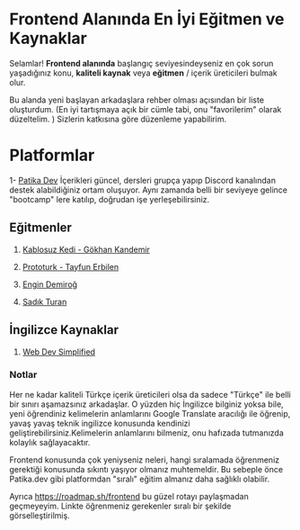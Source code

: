 # Frontend Alanında En İyi Eğitmen ve Kaynaklar


Selamlar! **Frontend alanında** başlangıç seviyesindeyseniz en çok sorun yaşadığınız konu, **kaliteli kaynak** veya **eğitmen** / içerik üreticileri bulmak olur.


Bu alanda yeni başlayan arkadaşlara rehber olması açısından bir liste oluşturdum. (En iyi tartışmaya açık bir cümle tabi, onu "favorilerim" olarak düzeltelim. ) Sizlerin katkısına göre düzenleme yapabilirim.




# Platformlar


 1- [Patika Dev](http://patika.dev/)
 İçerikleri güncel, dersleri grupça yapıp Discord kanalından destek alabildiğiniz ortam oluşuyor. Aynı zamanda belli bir seviyeye gelince "bootcamp" lere katılıp, doğrudan işe yerleşebilirsiniz.
 
## Eğitmenler

1) [Kablosuz Kedi - Gökhan Kandemir](https://www.youtube.com/c/kablosuzkedii)

2) [Prototurk - Tayfun Erbilen](https://www.youtube.com/c/PROTOTURKCOM)
3) [Engin Demiroğ](https://www.youtube.com/channel/UCRjiquPh4mjPNoOV9eCilXQ)
4) [Sadık Turan](https://www.youtube.com/user/sadikturan41/videos)

## İngilizce Kaynaklar 

1) [Web Dev Simplified](https://www.youtube.com/c/WebDevSimplified)



### Notlar
Her ne kadar kaliteli Türkçe içerik üreticileri olsa da sadece "Türkçe" ile belli bir sınırı aşamazsınız arkadaşlar. O yüzden hiç İngilizce bilginiz yoksa bile, yeni öğrendiniz kelimelerin anlamlarını Google Translate aracılığı ile öğrenip, yavaş yavaş teknik ingilizce konusunda kendinizi geliştirebilirsiniz.Kelimelerin anlamlarını bilmeniz, onu hafızada tutmanızda kolaylık sağlayacaktır.

Frontend konusunda çok yeniyseniz neleri, hangi sıralamada öğrenmeniz gerektiği konusunda sıkıntı yaşıyor olmanız muhtemeldir.
Bu sebeple önce Patika.dev gibi platformdan "sıralı" eğitim almanız daha sağlıklı olabilir.

Ayrıca https://roadmap.sh/frontend bu güzel rotayı paylaşmadan geçmeyeyim. Linkte öğrenmeniz gerekenler sıralı bir şekilde görselleştirilmiş.




